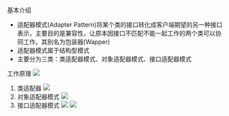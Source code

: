 基本介绍

- 适配器模式(Adapter Pattern)将某个类的接口转化成客户端期望的另一种接口表示，主要目的是兼容性，让原本因接口不匹配不能一起工作的两个类可以协同工作。其别名为包装器(Wapper)
- 适配器模式属于结构型模式
- 主要分为三类：类适配器模式、对象适配器模式、接口适配器模式


工作原理
![](../images/20200406224547.jpg)


1. 类适配器
![](../images/WX20200406-230652@2x.png)
2. 对象适配器模式 
![](../images/WX20200406-231124@2x.png)
3. 接口适配器模式
![](../images/WX20200406-233224@2x.png)
![](../images/WX20200406-232540@2x.png)
